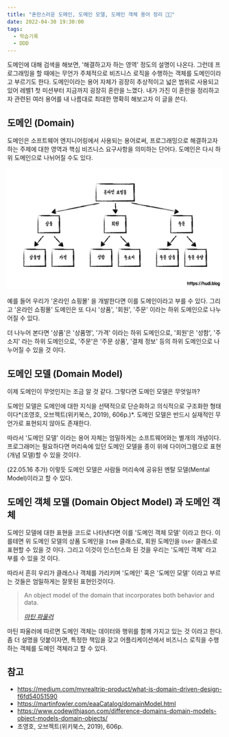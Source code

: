 ```yaml
---
title: "혼란스러운 도메인, 도메인 모델, 도메인 객체 용어 정리 😵‍💫"
date: 2022-04-30 19:30:00
tags:
  - 학습기록
  - DDD
---
```


도메인에 대해 검색을 해보면, '해결하고자 하는 영역' 정도의 설명이 나온다. 그런데 프로그래밍을 할 때에는 무언가 주체적으로 비즈니스 로직을 수행하는 객체를 도메인이라고 부르기도 한다. 도메인이라는 용어 자체가 굉장히 추상적이고 넓은 범위로 사용되고 있어 레벨1 첫 미션부터 지금까지 굉장히 혼란을 느꼈다. 내가 가진 이 혼란을 정리하고자 관련된 여러 용어를 내 나름대로 최대한 명확히 해보고자 이 글을 쓴다.

## 도메인 (Domain)

도메인은 소프트웨어 엔지니어링에서 사용되는 용어로써, 프로그래밍으로 해결하고자 하는 주제에 대한 영역과 핵심 비즈니스 요구사항을 의미하는 단어다. 도메인은 다시 하위 도메인으로 나뉘어질 수도 있다.

![도메인과 하위 도메인](./domain.jpeg)

예를 들어 우리가 '온라인 쇼핑몰' 을 개발한다면 이를 도메인이라고 부를 수 있다. 그리고 '온라인 쇼핑몰' 도메인은 또 다시 '상품', '회원', '주문' 이라는 하위 도메인으로 나누어질 수 있다.

더 나누어 본다면 '상품'은 '상품명', '가격' 이라는 하위 도메인으로, '회원'은 '성함', '주소지' 라는 하위 도메인으로, '주문'은 '주문 상품', '결제 정보' 등의 하위 도메인으로 나누어질 수 있을 것 이다.

## 도메인 모델 (Domain Model)

이제 도메인이 무엇인지는 조금 알 것 같다. 그렇다면 도메인 모델은 무엇일까?

도메인 모델은 도메인에 대한 지식을 선택적으로 단순화하고 의식적으로 구조화한 형태이다*(조영호, 오브젝트(위키북스, 2019), 606p.)*. 도메인 모델은 반드시 실재적인 무언가로 표현되지 않아도 존재한다.

따라서 '도메인 모델' 이라는 용어 자체는 엄밀하게는 소프트웨어와는 별개의 개념이다. 프로그래머는 필요하다면 머리속에 있던 도메인 모델을 종이 위에 다이어그램으로 표현(개념 모델)할 수 있을 것이다.

(22.05.16 추가) 이렇듯 도메인 모델은 사람들 머리속에 공유된 멘탈 모델(Mental Model)이라고 할 수 있다.

## 도메인 객체 모델 (Domain Object Model) 과 도메인 객체

도메인 모델에 대한 표현을 코드로 나타낸다면 이를 '도메인 객체 모델' 이라고 한다. 이를테면 위 도메인 모델의 상품 도메인을 `Item` 클래스로, 회원 도메인을 `User` 클래스로 표현할 수 있을 것 이다. 그리고 이것이 인스턴스화 된 것을 우리는 '도메인 객체' 라고 부를 수 있을 것 이다.

따라서 흔히 우리가 클래스나 객체를 가리키며 '도메인' 혹은 '도메인 모델' 이라고 부르는 것들은 엄밀하게는 잘못된 표현인것이다.

> An object model of the domain that incorporates both behavior and data.
>
> _[마틴 파울러](https://martinfowler.com/eaaCatalog/domainModel.html)_

마틴 파울러에 따르면 도메인 객체는 데이터와 행위를 함께 가지고 있는 것 이라고 한다. 좀 더 설명을 덧붙이자면, 특정한 책임을 갖고 어플리케이션에서 비즈니스 로직을 수행하는 객체를 도메인 객체라고 할 수 있다.

## 참고

- https://medium.com/myrealtrip-product/what-is-domain-driven-design-f6fd54051590
- https://martinfowler.com/eaaCatalog/domainModel.html
- https://www.codewithjason.com/difference-domains-domain-models-object-models-domain-objects/
- 조영호, 오브젝트(위키북스, 2019), 606p.
